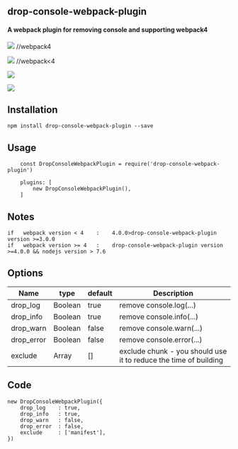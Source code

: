 ## drop-console-webpack-plugin
#### A webpack plugin for removing console and supporting webpack4
![](https://img.shields.io/badge/npm-4.0.2-blue.svg)     //webpack4

![](https://img.shields.io/badge/npm-3.0.0-blue.svg)     //webpack<4

![](https://img.shields.io/badge/build-passing-brightgreen.svg)

![](https://img.shields.io/badge/license-MIT-brightgreen.svg)


## Installation
```
npm install drop-console-webpack-plugin --save
```
## Usage
```
    const DropConsoleWebpackPlugin = require('drop-console-webpack-plugin')

    plugins: [
        new DropConsoleWebpackPlugin(),
    ]
```
## Notes
```
if   webpack version < 4    :    4.0.0>drop-console-webpack-plugin version >=3.0.0
if   webpack version >= 4   :    drop-console-webpack-plugin version >=4.0.0 && nodejs version > 7.6
```
## Options
Name | type | default | Description
---- | ---- | ------- | -----------
drop_log | Boolean | true | remove console.log(...)
drop_info | Boolean | true | remove console.info(...)
drop_warn | Boolean | false | remove console.warn(...)
drop_error | Boolean | false | remove console.error(...)
exclude   | Array | [] | exclude chunk - you should use it to reduce the time of building

## Code
```
new DropConsoleWebpackPlugin({
    drop_log    : true, 
    drop_info   : true,
    drop_warn   : false,
    drop_error  : false,
    exclude     : ['manifest'],
})
```
